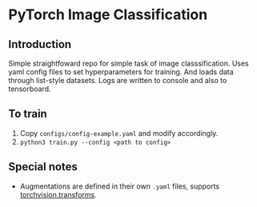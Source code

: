 # PyTorch Image Classification

## Introduction

Simple straightfoward repo for simple task of image classsification. Uses yaml config files to set hyperparameters for training. And loads data through list-style datasets. Logs are written to console and also to tensorboard. 

## To train

1. Copy `configs/config-example.yaml` and modify accordingly.
2. `python3 train.py --config <path to config>` 

## Special notes

- Augmentations are defined in their own `.yaml` files, supports [torchvision.transforms](https://pytorch.org/docs/stable/torchvision/transforms.html).
